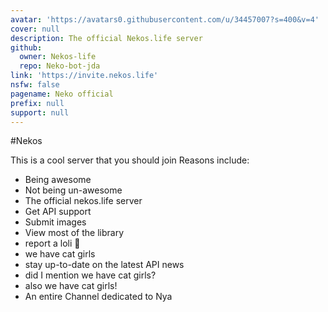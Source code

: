 ```yaml
---
avatar: 'https://avatars0.githubusercontent.com/u/34457007?s=400&v=4'
cover: null
description: The official Nekos.life server
github:
  owner: Nekos-life
  repo: Neko-bot-jda
link: 'https://invite.nekos.life'
nsfw: false
pagename: Neko official
prefix: null
support: null
---
```

#Nekos

This is a cool server that you should join
Reasons include:

- Being awesome
- Not being un-awesome
- The official nekos.life server
- Get API support
- Submit images
- View most of the library
- report a loli 👮
- we have cat girls
- stay up-to-date on the latest API news
- did I mention we have cat girls?
- also we have cat girls!
- An entire Channel dedicated to Nya

<!--
  Stan LOONA
  Stan Talent
-->
